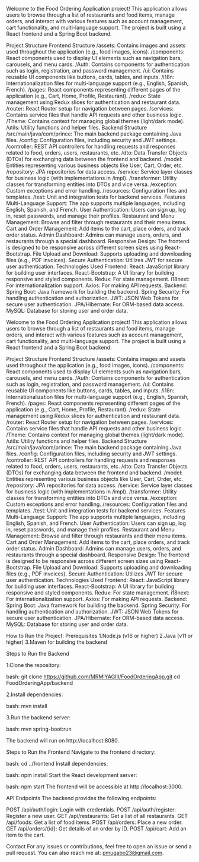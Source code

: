 Welcome to the Food Ordering Application project! This application allows users to browse through a list of restaurants and food items, manage orders, and interact with various features such as account management, cart functionality, and multi-language support. The project is built using a React frontend and a Spring Boot backend.

Project Structure
Frontend Structure
/assets: Contains images and assets used throughout the application (e.g., food images, icons).
/components: React components used to display UI elements such as navigation bars, carousels, and menu cards.
/Auth: Contains components for authentication such as login, registration, and password management.
/ui: Contains reusable UI components like buttons, cards, tables, and inputs.
/i18n: Internationalization files for multi-language support (e.g., English, Spanish, French).
/pages: React components representing different pages of the application (e.g., Cart, Home, Profile, Restaurant).
/redux: State management using Redux slices for authentication and restaurant data.
/router: React Router setup for navigation between pages.
/services: Contains service files that handle API requests and other business logic.
/Theme: Contains context for managing global themes (light/dark mode).
/utils: Utility functions and helper files.
Backend Structure
/src/main/java/com/prince: The main backend package containing Java files.
/config: Configuration files, including security and JWT settings.
/controller: REST API controllers for handling requests and responses related to food, orders, users, restaurants, etc.
/dto: Data Transfer Objects (DTOs) for exchanging data between the frontend and backend.
/model: Entities representing various business objects like User, Cart, Order, etc.
/repository: JPA repositories for data access.
/service: Service layer classes for business logic (with implementations in /impl).
/transformer: Utility classes for transforming entities into DTOs and vice versa.
/exception: Custom exceptions and error handling.
/resources: Configuration files and templates.
/test: Unit and integration tests for backend services.
Features
Multi-Language Support: The app supports multiple languages, including English, Spanish, and French.
User Authentication: Users can sign up, log in, reset passwords, and manage their profiles.
Restaurant and Menu Management: Browse and filter through restaurants and their menu items.
Cart and Order Management: Add items to the cart, place orders, and track order status.
Admin Dashboard: Admins can manage users, orders, and restaurants through a special dashboard.
Responsive Design: The frontend is designed to be responsive across different screen sizes using React-Bootstrap.
File Upload and Download: Supports uploading and downloading files (e.g., PDF invoices).
Secure Authentication: Utilizes JWT for secure user authentication.
Technologies Used
Frontend:
React: JavaScript library for building user interfaces.
React-Bootstrap: A UI library for building responsive and styled components.
Redux: For state management.
i18next: For internationalization support.
Axios: For making API requests.
Backend:
Spring Boot: Java framework for building the backend.
Spring Security: For handling authentication and authorization.
JWT: JSON Web Tokens for secure user authentication.
JPA/Hibernate: For ORM-based data access.
MySQL: Database for storing user and order data.

Welcome to the Food Ordering Application project! This application allows users to browse through a list of restaurants and food items, manage orders, and interact with various features such as account management, cart functionality, and multi-language support. The project is built using a React frontend and a Spring Boot backend.

Project Structure
Frontend Structure
/assets: Contains images and assets used throughout the application (e.g., food images, icons).
/components: React components used to display UI elements such as navigation bars, carousels, and menu cards.
/Auth: Contains components for authentication such as login, registration, and password management.
/ui: Contains reusable UI components like buttons, cards, tables, and inputs.
/i18n: Internationalization files for multi-language support (e.g., English, Spanish, French).
/pages: React components representing different pages of the application (e.g., Cart, Home, Profile, Restaurant).
/redux: State management using Redux slices for authentication and restaurant data.
/router: React Router setup for navigation between pages.
/services: Contains service files that handle API requests and other business logic.
/Theme: Contains context for managing global themes (light/dark mode).
/utils: Utility functions and helper files.
Backend Structure
/src/main/java/com/prince: The main backend package containing Java files.
/config: Configuration files, including security and JWT settings.
/controller: REST API controllers for handling requests and responses related to food, orders, users, restaurants, etc.
/dto: Data Transfer Objects (DTOs) for exchanging data between the frontend and backend.
/model: Entities representing various business objects like User, Cart, Order, etc.
/repository: JPA repositories for data access.
/service: Service layer classes for business logic (with implementations in /impl).
/transformer: Utility classes for transforming entities into DTOs and vice versa.
/exception: Custom exceptions and error handling.
/resources: Configuration files and templates.
/test: Unit and integration tests for backend services.
Features
Multi-Language Support: The app supports multiple languages, including English, Spanish, and French.
User Authentication: Users can sign up, log in, reset passwords, and manage their profiles.
Restaurant and Menu Management: Browse and filter through restaurants and their menu items.
Cart and Order Management: Add items to the cart, place orders, and track order status.
Admin Dashboard: Admins can manage users, orders, and restaurants through a special dashboard.
Responsive Design: The frontend is designed to be responsive across different screen sizes using React-Bootstrap.
File Upload and Download: Supports uploading and downloading files (e.g., PDF invoices).
Secure Authentication: Utilizes JWT for secure user authentication.
Technologies Used
Frontend:
React: JavaScript library for building user interfaces.
React-Bootstrap: A UI library for building responsive and styled components.
Redux: For state management.
i18next: For internationalization support.
Axios: For making API requests.
Backend:
Spring Boot: Java framework for building the backend.
Spring Security: For handling authentication and authorization.
JWT: JSON Web Tokens for secure user authentication.
JPA/Hibernate: For ORM-based data access.
MySQL: Database for storing user and order data.

How to Run the Project:
Prerequisites
1.Node.js (v16 or higher)
2.Java (v11 or higher)
3.Maven for building the backend

Steps to Run the Backend

1.Clone the repository:

bash:
git clone https://github.com/MRMIYAGIII/FoodOrderingApp.git
cd FoodOrderingApp/backend

2.Install dependencies:

bash:
mvn install

3.Run the backend server:

bash:
mvn spring-boot:run

The backend will run on http://localhost:8080.




Steps to Run the Frontend
Navigate to the frontend directory:

bash:
cd ../frontend
Install dependencies:

bash:
npm install
Start the React development server:

bash:
npm start
The frontend will be accessible at http://localhost:3000.

API Endpoints
The backend provides the following endpoints:

POST /api/auth/login: Login with credentials.
POST /api/auth/register: Register a new user.
GET /api/restaurants: Get a list of all restaurants.
GET /api/foods: Get a list of food items.
POST /api/orders: Place a new order.
GET /api/orders/{id}: Get details of an order by ID.
POST /api/cart: Add an item to the cart.


Contact
For any issues or contributions, feel free to open an issue or send a pull request. You can also reach me at: pmugabo23@gmail.com.
